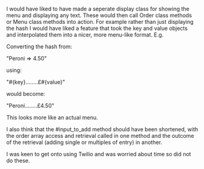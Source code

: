 I would have liked to have made a seperate display class for showing the menu and displaying any text. These would then call Order class methods or Menu class methods into action. For example rather than just displaying the hash I would have liked a feature that took the key and value objects and interpolated them into a nicer, more menu-like format. E.g.

Converting the hash from:

"Peroni => 4.50"

using:

"#{key}........£#{value}"

would become:

"Peroni........£4.50"


This looks more like an actual menu.

I also think that the #input_to_add method should have been shortened, with the order array access and retrieval called in one method and the outcome of the retrieval (adding single or multiples of entry) in another.

I was keen to get onto using Twilio and was worried about time so did not do these.